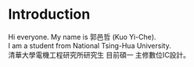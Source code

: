 # Introduction
Hi everyone. My name is 郭邑哲 (Kuo Yi-Che).  
I am a student from National Tsing-Hua University.  
清華大學電機工程研究所研究生 目前碩一 主修數位IC設計。  
